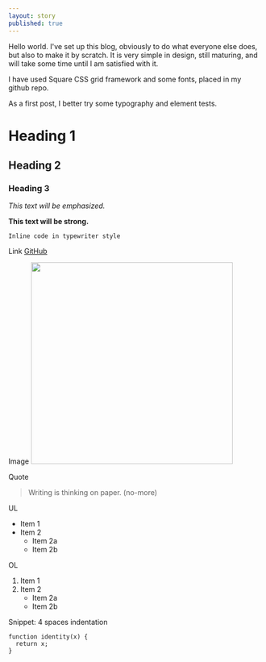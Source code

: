 ```yaml
---
layout: story
published: true
---
```


Hello world. I've set up this blog, obviously to do what everyone else does, but also to make it by scratch. It is very simple in design, still maturing, and will take some time until I am satisfied with it.

I have used Square CSS grid framework and some fonts, placed in my github repo. 

As a first post, I better try some typography and element tests.

# Heading 1

## Heading 2

### Heading 3

*This text will be emphasized.*

**This text will be strong.**

`Inline code in typewriter style`

Link 
[GitHub](http://github.com)

Image 
<img src="http://www.eso.org/public/archives/images/screen/eso1119b.jpg" width=400 />

Quote
> Writing is thinking on paper. (no-more)

UL
* Item 1
* Item 2
  * Item 2a
  * Item 2b
  
OL
1. Item 1
2. Item 2
   * Item 2a
   * Item 2b

Snippet: 4 spaces indentation

    function identity(x) {
      return x;
    }



